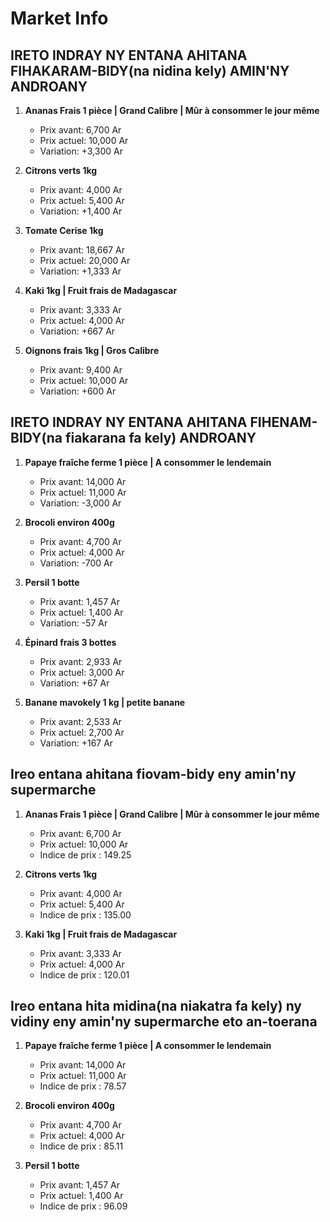 # Market Info

## IRETO INDRAY NY ENTANA AHITANA FIHAKARAM-BIDY(na nidina kely) AMIN'NY ANDROANY

1. **Ananas Frais 1 pièce | Grand Calibre | Mûr à consommer le jour même**
   - Prix avant: 6,700 Ar
   - Prix actuel: 10,000 Ar
   - Variation: +3,300 Ar

2. **Citrons verts 1kg**
   - Prix avant: 4,000 Ar
   - Prix actuel: 5,400 Ar
   - Variation: +1,400 Ar

3. **Tomate Cerise 1kg**
   - Prix avant: 18,667 Ar
   - Prix actuel: 20,000 Ar
   - Variation: +1,333 Ar

4. **Kaki 1kg | Fruit frais de Madagascar**
   - Prix avant: 3,333 Ar
   - Prix actuel: 4,000 Ar
   - Variation: +667 Ar

5. **Oignons frais 1kg | Gros Calibre**
   - Prix avant: 9,400 Ar
   - Prix actuel: 10,000 Ar
   - Variation: +600 Ar

## IRETO INDRAY NY ENTANA AHITANA FIHENAM-BIDY(na fiakarana fa kely) ANDROANY

1. **Papaye fraîche ferme 1 pièce | A consommer le lendemain**
   - Prix avant: 14,000 Ar
   - Prix actuel: 11,000 Ar
   - Variation: -3,000 Ar

2. **Brocoli environ 400g**
   - Prix avant: 4,700 Ar
   - Prix actuel: 4,000 Ar
   - Variation: -700 Ar

3. **Persil 1 botte**
   - Prix avant: 1,457 Ar
   - Prix actuel: 1,400 Ar
   - Variation: -57 Ar

4. **Épinard frais 3 bottes**
   - Prix avant: 2,933 Ar
   - Prix actuel: 3,000 Ar
   - Variation: +67 Ar

5. **Banane mavokely 1 kg | petite banane**
   - Prix avant: 2,533 Ar
   - Prix actuel: 2,700 Ar
   - Variation: +167 Ar

## Ireo entana ahitana fiovam-bidy eny amin'ny supermarche

1. **Ananas Frais 1 pièce | Grand Calibre | Mûr à consommer le jour même**
   - Prix avant: 6,700 Ar
   - Prix actuel: 10,000 Ar
   - Indice de prix : 149.25

2. **Citrons verts 1kg**
   - Prix avant: 4,000 Ar
   - Prix actuel: 5,400 Ar
   - Indice de prix : 135.00

3. **Kaki 1kg | Fruit frais de Madagascar**
   - Prix avant: 3,333 Ar
   - Prix actuel: 4,000 Ar
   - Indice de prix : 120.01

## Ireo entana hita midina(na niakatra fa kely) ny vidiny eny amin'ny supermarche eto an-toerana

1. **Papaye fraîche ferme 1 pièce | A consommer le lendemain**
   - Prix avant: 14,000 Ar
   - Prix actuel: 11,000 Ar
   - Indice de prix : 78.57

2. **Brocoli environ 400g**
   - Prix avant: 4,700 Ar
   - Prix actuel: 4,000 Ar
   - Indice de prix : 85.11

3. **Persil 1 botte**
   - Prix avant: 1,457 Ar
   - Prix actuel: 1,400 Ar
   - Indice de prix : 96.09

